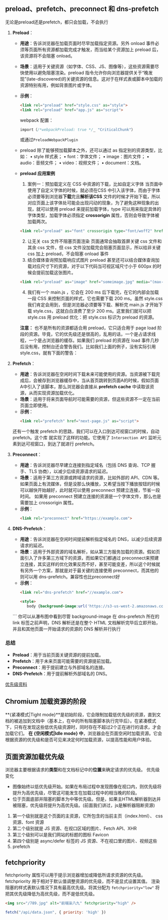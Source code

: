 ## preload、prefetch、preconnect 和 dns-prefetch
无论是preload还是prefetch，都只会加载，不会执行

1. **Preload**：
   - **用途**：告诉浏览器在加载页面时尽早加载指定资源。另外 onload 事件必须等页面所有资源都加载完成才触发，而当给某个资源加上 preload 后，该资源将不会阻塞 onload。
   - **场景**：适用于关键资源（如字体、CSS、JS、图像等），这些资源需要尽快使用以避免阻塞渲染。preload 指令允许你向浏览器提供关于“晚发现”(late-discovered)的关键资源的信息。这对于在样式表或脚本中加载的资源特别有用，例如背景图片或字体。
   - **示例**：
     ```html
     <link rel="preload" href="style.css" as="style">
     <link rel="preload" href="app.js" as="script">
     ```
     webpack 配置：
     ```js
     import（/*webpackPreload: true */_ "CriticalChunk"）
     ```
     或通过`PreloadWebpackPlugin`
   - preload 除了能够预加载脚本之外，还可以通过 as 指定别的资源类型，比如：
        • style 样式表；
        • font：字体文件；
        • image：图片文件；
        • audio：音频文件；
        • video：视频文件；
        • document：文档。
    - **preload 应用案例**
        1. 案例一：预加载定义在 CSS 中资源的下载，比如自定义字体
        当页面中使用了自定义字体的时候，就必须在CSS 中引入该字体，而由于字体必须要等到浏览器**下载**完且**解析该CSS** 文件的时候才开始下载，所以对应页面上该字体处可能会出现闪动的现象，为了避免这种现象的出现，就可以使用 preload 来提前加载字体，type 可以用来指定具体的字体类型，加载字体必须指定 **crossorigin** 属性，否则会导致字体被加载两次。
        ```html
        <link rel="preload" as="font" crossorigin type="font/woff2" href="myfont. woff2">
        ```
        2. 让无关 css 文件不阻塞页面渲染
        页面通常会抽取首屏关键 css 文件和其余 css 文件，但 css 文件没加载完会阻塞页面显示，所以给非关键 css 加上 preload，不会阻塞 onload 事件
        3. 结合媒体查询预加载响应式图片
        preload 甚至还可以结合媒体查询加载对应尺寸下的资源，对于以下代码当可视区域尺寸小于 600px 的时候会提前加载这张图片。
         ```html
         <link rel="preload" as="image" href="someimage.jpg" media="(max-width: 600px)">
         ```
         4. 我们有一个 main.js ，它会在 200 ms 后下载完，在它的内部会加载一段 CSS 来控制页面的样式，它也需要下载 200 ms。虽然 style.css 我们肯定会用到，但是浏览器必须要等下载、解析完 main.js 才开始下载 style.css，这就白白浪费了至少 200 ms。这里我们就可以把 style.css 用 preload 优化：把 style.css 标识为 preload 的资源。

        **注意：**
         也不是所有的资源都适合用 preload，它只适合用于 page load 阶段的资源。毕竟，它的优先级还是很高的，乱用的话，一个是占请求线程，一个是占浏览器的缓存。如果我们 preload 的资源在 load 事件几秒后没有用，控制台还会警告我们。比如我们上面的例子，没有实际引用 style.css，就有下面的警告：

2. **Prefetch**：
   - **用途**：告诉浏览器在空闲时间下载未来可能使用的资源。当资源被下载完成后，会被存到浏览器缓存中，当从首页跳转到页面A的时候，假如页面 A中引入了该脚本，那么浏览器会直接从 **prefetch cache** 中读取该资源，从而实现资源加载优化。
   - **场景**：适用于将来页面导航时可能需要的资源，但这些资源不一定在当前页面立即使用。
   - **示例**：
     ```html
     <link rel="prefetch" href="next-page.js" as="script">
     ```
    还有一个触发 prefetch 的思路，我们可以在入口到达可视窗口的时候，自动 prefetch。这个库 就实现了这样的功能。它使用了 `Intersection API` 监听元素到达可视窗口，到达了就进行 prefetch。

3. **Preconnect**：
   - **用途**：告诉浏览器尽早建立连接到指定域名（包括 DNS 查询、TCP 握手、TLS 协商），以减少后续资源请求的延迟。
   - **场景**：适用于第三方资源或跨域请求的资源，比如外部的 API、CDN 等。如果页面上有流媒体，但是没那么快播放，又希望当按下播放按钮的时候可以越快开始越好，此时就可以使用 preconnect 预建立连接，节省一段时间。
              如果用 preconnect 预建立连接的资源是一个字体文件，那么也是需要加上 crossorigin 属性。
   - **示例**：
     ```html
     <link rel="preconnect" href="https://example.com">
     ```

4. **DNS-Prefetch**：
   - **用途**：告诉浏览器在空闲时间提前解析指定域名的 DNS，以减少后续资源请求的延迟。
   - **场景**：适用于外部资源的域名解析，如从第三方服务加载的资源。假如页面引入了许多第三方域下的资源，而如果它们都通过 preconnect来预建立连接，其实这样的优化效果反而不好，甚至可能变差，所以这个时候就有另外一个方案，那就是对于最关键的连接使用 preconnect，而其他的则可以用 dns-prefetch。兼容性也比preconnect好
   - **示例**：
     ```html
     <link rel="dns-prefetch" href="//example.com">
     ```
     ```html
     <style>
        body {background-image:url('https://s3-us-west-2.amazonaws.com/s.cdpn.io/7635/Ayers-Rock-Australia.jpg')}
    </style>
    <link href="https://s3-us-west-2.amazonaws.com" rel="dns-prefetch">
     ```
    你可以从瀑布图中看到尽管 background-image 在 dns-prefetch 所在的 link 标签之前声明，DNS 解析还是在整个 HTML 文档解析完毕后立即开始，并且和其他页面一开始请求的资源的 DNS 解析并行执行
### 总结
- **Preload**：用于当前页面关键资源的提前加载。
- **Prefetch**：用于未来页面可能需要的资源提前加载。
- **Preconnect**：用于提前建立与外部域名的连接。
- **DNS-Prefetch**：用于提前解析外部域名的 DNS。

[优先级资料](https://juejin.cn/post/7251181090395275323)
## Chromium 加载资源的阶段
**{紧凑模式|Tight mode}**是初始阶段，它会限制加载低优先级的资源，直到文档的<body>被追加到文档中（基本上，在<head>中的所有阻塞脚本执行完毕后）。在紧凑模式下，只有在发现这些低优先级资源时，同时存在不超过2个正在进行的请求，才会加载它们。
**在 {空闲模式|Idle mode} 中**，浏览器会在页面空闲时加载资源。它会根据资源的优先级和是否可见来决定何时加载资源，以提高性能和用户体验。
## 页面资源加载优先级
浏览器主要根据请求的**类型**和在文档标记中的**位置**来确定请求的优先级。
优先级变化
- 图像始终以低优先级开始。如果在布局过程中发现图像在视口内，则优先级将提升为高优先级，尽管这可能发生在加载过程中的相当晚的阶段。
- 位于页面底部并阻塞的脚本为中等优先级。但是，如果主HTML解析器到达并被阻塞，优先级将提升为高优先级。(前面我们讲过，js是解析器阻断资源)

1. 第一个级别就是这个页面的主资源，它所包含的当前主页（index.html）、 css 资源、font 资源
2. 第二个级别就是 JS 资源、在视口区域的图片、Fetch API、XHR
3. 第三个级别可以是我们网站的标题的图标 Favicon
4. 第四个级别是 async/defer 标签的 JS 资源、不在视口里的图片、视频这些
5. prefetch

## fetchpriority
fetchpriority 属性可以用于提示浏览器增加或降低所请求资源的优先级。
fetchpriority 用于相对于默认值调整资源的优先级，而不是显式设置其值。
渲染阻塞的样式表默认情况下具有最高优先级。将其分配为 `fetchpriority="low"` 将把其优先级降低为高优先级，而不是低优先级。
```html
<img src="/789.jpg" alt="前端柒八九" fetchpriority="high" />
```
```js
fetch("/api/data.json", { priority: 'high' })
```